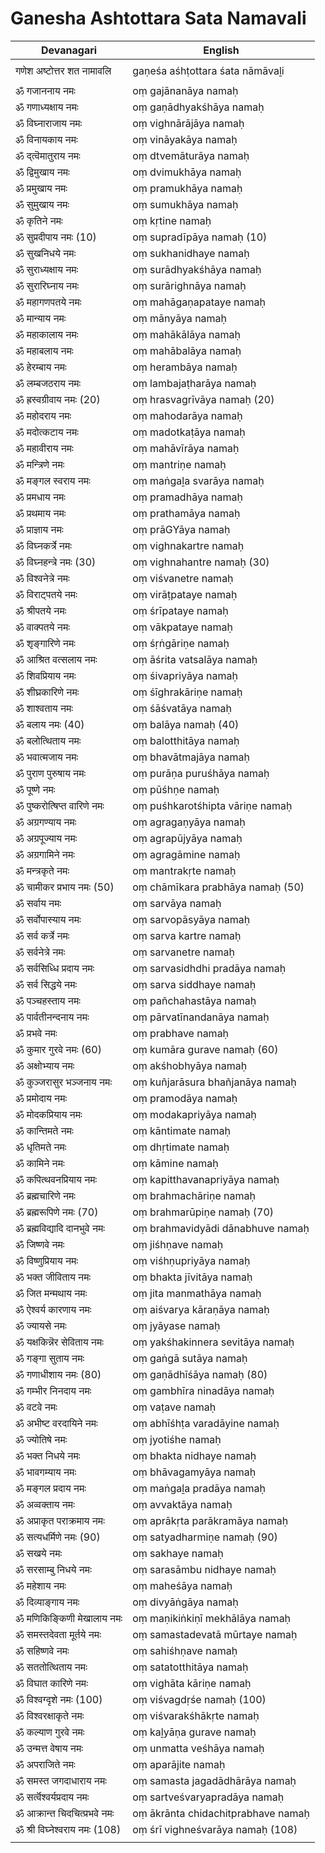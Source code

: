 # Ganesha Ashtottara Sata Namavali

| Devanagari | English |
| ------ | ------ |
|  |  |
| गणेश अष्टोत्तर शत नामावलि   | gaṇeśa aśhṭottara śata nāmāvaḻi   |
|  |  |
| ॐ गजाननाय नमः   | oṃ gajānanāya namaḥ   |
| ॐ गणाध्यक्षाय नमः   | oṃ gaṇādhyakśhāya namaḥ   |
| ॐ विघ्नाराजाय नमः   | oṃ vighnārājāya namaḥ   |
| ॐ विनायकाय नमः   | oṃ vināyakāya namaḥ   |
| ॐ द्त्वॆमातुराय नमः   | oṃ dtvemāturāya namaḥ   |
| ॐ द्विमुखाय नमः   | oṃ dvimukhāya namaḥ   |
| ॐ प्रमुखाय नमः   | oṃ pramukhāya namaḥ   |
| ॐ सुमुखाय नमः   | oṃ sumukhāya namaḥ   |
| ॐ कृतिने नमः   | oṃ kṛtine namaḥ   |
| ॐ सुप्रदीपाय नमः (10)   | oṃ supradīpāya namaḥ (10)   |
| ॐ सुखनिधये नमः   | oṃ sukhanidhaye namaḥ   |
| ॐ सुराध्यक्षाय नमः   | oṃ surādhyakśhāya namaḥ   |
| ॐ सुरारिघ्नाय नमः   | oṃ surārighnāya namaḥ   |
| ॐ महागणपतये नमः   | oṃ mahāgaṇapataye namaḥ   |
| ॐ मान्याय नमः   | oṃ mānyāya namaḥ   |
| ॐ महाकालाय नमः   | oṃ mahākālāya namaḥ   |
| ॐ महाबलाय नमः   | oṃ mahābalāya namaḥ   |
| ॐ हेरम्बाय नमः   | oṃ herambāya namaḥ   |
| ॐ लम्बजठराय नमः   | oṃ lambajaṭharāya namaḥ   |
| ॐ ह्रस्वग्रीवाय नमः (20)   | oṃ hrasvagrīvāya namaḥ (20)   |
| ॐ महोदराय नमः   | oṃ mahodarāya namaḥ   |
| ॐ मदोत्कटाय नमः   | oṃ madotkaṭāya namaḥ   |
| ॐ महावीराय नमः   | oṃ mahāvīrāya namaḥ   |
| ॐ मन्त्रिणे नमः   | oṃ mantriṇe namaḥ   |
| ॐ मङ्गल स्वराय नमः   | oṃ maṅgaḻa svarāya namaḥ   |
| ॐ प्रमधाय नमः   | oṃ pramadhāya namaḥ   |
| ॐ प्रथमाय नमः   | oṃ prathamāya namaḥ   |
| ॐ प्राज्ञाय नमः   | oṃ prāGYāya namaḥ   |
| ॐ विघ्नकर्त्रे नमः   | oṃ vighnakartre namaḥ   |
| ॐ विघ्नहन्त्रे नमः (30)   | oṃ vighnahantre namaḥ (30)   |
| ॐ विश्वनेत्रे नमः   | oṃ viśvanetre namaḥ   |
| ॐ विराट्पतये नमः   | oṃ virāṭpataye namaḥ   |
| ॐ श्रीपतये नमः   | oṃ śrīpataye namaḥ   |
| ॐ वाक्पतये नमः   | oṃ vākpataye namaḥ   |
| ॐ शृङ्गारिणे नमः   | oṃ śṛṅgāriṇe namaḥ   |
| ॐ आश्रित वत्सलाय नमः   | oṃ āśrita vatsalāya namaḥ   |
| ॐ शिवप्रियाय नमः   | oṃ śivapriyāya namaḥ   |
| ॐ शीघ्रकारिणे नमः   | oṃ śīghrakāriṇe namaḥ   |
| ॐ शाश्वताय नमः   | oṃ śāśvatāya namaḥ   |
| ॐ बलाय नमः (40)   | oṃ balāya namaḥ (40)   |
| ॐ बलोत्थिताय नमः   | oṃ balotthitāya namaḥ   |
| ॐ भवात्मजाय नमः   | oṃ bhavātmajāya namaḥ   |
| ॐ पुराण पुरुषाय नमः   | oṃ purāṇa puruśhāya namaḥ   |
| ॐ पूष्णे नमः   | oṃ pūśhṇe namaḥ   |
| ॐ पुष्करोत्षिप्त वारिणे नमः   | oṃ puśhkarotśhipta vāriṇe namaḥ   |
| ॐ अग्रगण्याय नमः   | oṃ agragaṇyāya namaḥ   |
| ॐ अग्रपूज्याय नमः   | oṃ agrapūjyāya namaḥ   |
| ॐ अग्रगामिने नमः   | oṃ agragāmine namaḥ   |
| ॐ मन्त्रकृते नमः   | oṃ mantrakṛte namaḥ   |
| ॐ चामीकर प्रभाय नमः (50)   | oṃ chāmīkara prabhāya namaḥ (50)   |
| ॐ सर्वाय नमः   | oṃ sarvāya namaḥ   |
| ॐ सर्वोपास्याय नमः   | oṃ sarvopāsyāya namaḥ   |
| ॐ सर्व कर्त्रे नमः   | oṃ sarva kartre namaḥ   |
| ॐ सर्वनेत्रे नमः   | oṃ sarvanetre namaḥ   |
| ॐ सर्वसिध्धि प्रदाय नमः   | oṃ sarvasidhdhi pradāya namaḥ   |
| ॐ सर्व सिद्धये नमः   | oṃ sarva siddhaye namaḥ   |
| ॐ पञ्चहस्ताय नमः   | oṃ pañchahastāya namaḥ   |
| ॐ पार्वतीनन्दनाय नमः   | oṃ pārvatīnandanāya namaḥ   |
| ॐ प्रभवे नमः   | oṃ prabhave namaḥ   |
| ॐ कुमार गुरवे नमः (60)   | oṃ kumāra gurave namaḥ (60)   |
| ॐ अक्षोभ्याय नमः   | oṃ akśhobhyāya namaḥ   |
| ॐ कुञ्जरासुर भञ्जनाय नमः   | oṃ kuñjarāsura bhañjanāya namaḥ   |
| ॐ प्रमोदाय नमः   | oṃ pramodāya namaḥ   |
| ॐ मोदकप्रियाय नमः   | oṃ modakapriyāya namaḥ   |
| ॐ कान्तिमते नमः   | oṃ kāntimate namaḥ   |
| ॐ धृतिमते नमः   | oṃ dhṛtimate namaḥ   |
| ॐ कामिने नमः   | oṃ kāmine namaḥ   |
| ॐ कपित्थवनप्रियाय नमः   | oṃ kapitthavanapriyāya namaḥ   |
| ॐ ब्रह्मचारिणे नमः   | oṃ brahmachāriṇe namaḥ   |
| ॐ ब्रह्मरूपिणे नमः (70)   | oṃ brahmarūpiṇe namaḥ (70)   |
| ॐ ब्रह्मविद्यादि दानभुवे नमः   | oṃ brahmavidyādi dānabhuve namaḥ   |
| ॐ जिष्णवे नमः   | oṃ jiśhṇave namaḥ   |
| ॐ विष्णुप्रियाय नमः   | oṃ viśhṇupriyāya namaḥ   |
| ॐ भक्त जीविताय नमः   | oṃ bhakta jīvitāya namaḥ   |
| ॐ जित मन्मथाय नमः   | oṃ jita manmathāya namaḥ   |
| ॐ ऐश्वर्य कारणाय नमः   | oṃ aiśvarya kāraṇāya namaḥ   |
| ॐ ज्यायसे नमः   | oṃ jyāyase namaḥ   |
| ॐ यक्षकिन्नॆर सेविताय नमः   | oṃ yakśhakinnera sevitāya namaḥ   |
| ॐ गङ्गा सुताय नमः   | oṃ gaṅgā sutāya namaḥ   |
| ॐ गणाधीशाय नमः (80)   | oṃ gaṇādhīśāya namaḥ (80)   |
| ॐ गम्भीर निनदाय नमः   | oṃ gambhīra ninadāya namaḥ   |
| ॐ वटवे नमः   | oṃ vaṭave namaḥ   |
| ॐ अभीष्ट वरदायिने नमः   | oṃ abhīśhṭa varadāyine namaḥ   |
| ॐ ज्योतिषे नमः   | oṃ jyotiśhe namaḥ   |
| ॐ भक्त निधये नमः   | oṃ bhakta nidhaye namaḥ   |
| ॐ भावगम्याय नमः   | oṃ bhāvagamyāya namaḥ   |
| ॐ मङ्गल प्रदाय नमः   | oṃ maṅgaḻa pradāya namaḥ   |
| ॐ अव्वक्ताय नमः   | oṃ avvaktāya namaḥ   |
| ॐ अप्राकृत पराक्रमाय नमः   | oṃ aprākṛta parākramāya namaḥ   |
| ॐ सत्यधर्मिणे नमः (90)   | oṃ satyadharmiṇe namaḥ (90)   |
| ॐ सखये नमः   | oṃ sakhaye namaḥ   |
| ॐ सरसाम्बु निधये नमः   | oṃ sarasāmbu nidhaye namaḥ   |
| ॐ महेशाय नमः   | oṃ maheśāya namaḥ   |
| ॐ दिव्याङ्गाय नमः   | oṃ divyāṅgāya namaḥ   |
| ॐ मणिकिङ्किणी मेखालाय नमः   | oṃ maṇikiṅkiṇī mekhālāya namaḥ   |
| ॐ समस्तदेवता मूर्तये नमः   | oṃ samastadevatā mūrtaye namaḥ   |
| ॐ सहिष्णवे नमः   | oṃ sahiśhṇave namaḥ   |
| ॐ सततोत्थिताय नमः   | oṃ satatotthitāya namaḥ   |
| ॐ विघात कारिणे नमः   | oṃ vighāta kāriṇe namaḥ   |
| ॐ विश्वग्दृशे नमः (100)   | oṃ viśvagdṛśe namaḥ (100)   |
| ॐ विश्वरक्षाकृते नमः   | oṃ viśvarakśhākṛte namaḥ   |
| ॐ कल्याण गुरवे नमः   | oṃ kaḻyāṇa gurave namaḥ   |
| ॐ उन्मत्त वेषाय नमः   | oṃ unmatta veśhāya namaḥ   |
| ॐ अपराजिते नमः   | oṃ aparājite namaḥ   |
| ॐ समस्त जगदाधाराय नमः   | oṃ samasta jagadādhārāya namaḥ   |
| ॐ सर्त्वॆश्वर्यप्रदाय नमः   | oṃ sartveśvaryapradāya namaḥ   |
| ॐ आक्रान्त चिदचित्प्रभवे नमः   | oṃ ākrānta chidachitprabhave namaḥ   |
| ॐ श्री विघ्नेश्वराय नमः (108)   | oṃ śrī vighneśvarāya namaḥ (108)   |
|  |  |
